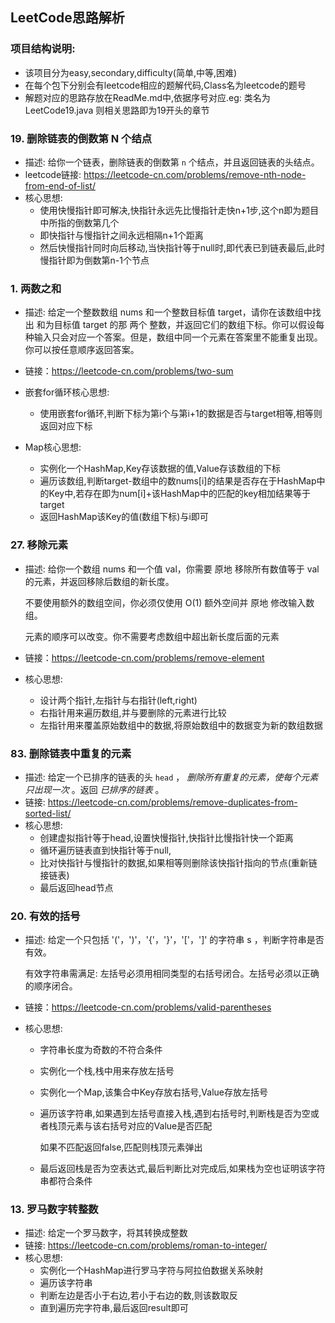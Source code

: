 ## LeetCode思路解析

### 项目结构说明:

- 该项目分为easy,secondary,difficulty(简单,中等,困难)
- 在每个包下分别会有leetcode相应的题解代码,Class名为leetcode的题号
- 解题对应的思路存放在ReadMe.md中,依据序号对应.eg: 类名为LeetCode19.java 则相关思路即为19开头的章节

### 19. 删除链表的倒数第 N 个结点

- 描述: 给你一个链表，删除链表的倒数第 `n` 个结点，并且返回链表的头结点。
- leetcode链接: https://leetcode-cn.com/problems/remove-nth-node-from-end-of-list/
- 核心思想:
  - 使用快慢指针即可解决,快指针永远先比慢指针走快n+1步,这个n即为题目中所指的倒数第几个
  - 即快指针与慢指针之间永远相隔n+1个距离
  - 然后快慢指针同时向后移动,当快指针等于null时,即代表已到链表最后,此时慢指针即为倒数第n-1个节点

### 1. 两数之和

- 描述: 给定一个整数数组 nums 和一个整数目标值 target，请你在该数组中找出 和为目标值 target  的那 两个 整数，并返回它们的数组下标。你可以假设每种输入只会对应一个答案。但是，数组中同一个元素在答案里不能重复出现。你可以按任意顺序返回答案。

- 链接：https://leetcode-cn.com/problems/two-sum
- 嵌套for循环核心思想:
  - 使用嵌套for循环,判断下标为第i个与第i+1的数据是否与target相等,相等则返回对应下标

- Map核心思想:
  - 实例化一个HashMap,Key存该数据的值,Value存该数组的下标
  - 遍历该数组,判断target-数组中的数nums[i]的结果是否存在于HashMap中的Key中,若存在即为num[i]+该HashMap中的匹配的key相加结果等于target
  - 返回HashMap该Key的值(数组下标)与i即可

### 27. 移除元素

- 描述: 给你一个数组 nums 和一个值 val，你需要 原地 移除所有数值等于 val 的元素，并返回移除后数组的新长度。

  不要使用额外的数组空间，你必须仅使用 O(1) 额外空间并 原地 修改输入数组。

  元素的顺序可以改变。你不需要考虑数组中超出新长度后面的元素

- 链接：https://leetcode-cn.com/problems/remove-element
- 核心思想: 
  - 设计两个指针,左指针与右指针(left,right)
  - 右指针用来遍历数组,并与要删除的元素进行比较
  - 左指针用来覆盖原始数组中的数据,将原始数组中的数据变为新的数组数据

### 83. 删除链表中重复的元素

- 描述: 给定一个已排序的链表的头 `head` ， *删除所有重复的元素，使每个元素只出现一次* 。返回 *已排序的链表* 。
- 链接: https://leetcode-cn.com/problems/remove-duplicates-from-sorted-list/
- 核心思想: 
  - 创建虚拟指针等于head,设置快慢指针,快指针比慢指针快一个距离
  - 循环遍历链表直到快指针等于null,
  - 比对快指针与慢指针的数据,如果相等则删除该快指针指向的节点(重新链接链表)
  - 最后返回head节点

### 20. 有效的括号

- 描述: 给定一个只包括 '('，')'，'{'，'}'，'['，']' 的字符串 s ，判断字符串是否有效。

  有效字符串需满足: 左括号必须用相同类型的右括号闭合。左括号必须以正确的顺序闭合。

- 链接：https://leetcode-cn.com/problems/valid-parentheses

- 核心思想:

  - 字符串长度为奇数的不符合条件

  - 实例化一个栈,栈中用来存放左括号

  - 实例化一个Map,该集合中Key存放右括号,Value存放左括号

  - 遍历该字符串,如果遇到左括号直接入栈,遇到右括号时,判断栈是否为空或者栈顶元素与该右括号对应的Value是否匹配

    如果不匹配返回false,匹配则栈顶元素弹出

  - 最后返回栈是否为空表达式,最后判断比对完成后,如果栈为空也证明该字符串都符合条件

### 13. 罗马数字转整数

- 描述: 给定一个罗马数字，将其转换成整数
- 链接: https://leetcode-cn.com/problems/roman-to-integer/
- 核心思想:
  - 实例化一个HashMap进行罗马字符与阿拉伯数据关系映射
  - 遍历该字符串
  - 判断左边是否小于右边,若小于右边的数,则该数取反
  - 直到遍历完字符串,最后返回result即可